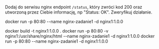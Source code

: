 Dodaj do serwisu nginx endpoint `/status`, który zwróci kod 200 oraz utworzoną przez Ciebie informację, np "Status: OK". 
Zweryfikuj działanie.

docker run -p 80:80 --name nginx-zadanie1 -d nginx1:1.0.0


docker build -t nginx1:1.0.0 .
docker run -p 80:80 -v nginx1:/usr/share/nginx/html --name nginx-zadanie1 -d nginx1:1.0.0 
docker run -p 80:80 --name nginx-zadanie1 -d nginx1:1.0.0 